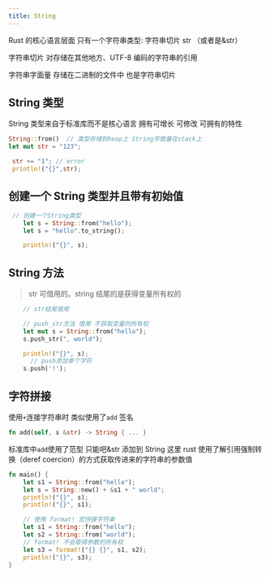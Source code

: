 ```yaml
---
title: String
---
```


Rust 的核心语言层面 只有一个字符串类型: 字符串切片 str （或者是&str）

字符串切片 对存储在其他地方、UTF-8 编码的字符串的引用

字符串字面量 存储在二进制的文件中 也是字符串切片

## String 类型

String 类型来自于标准库而不是核心语言 拥有可增长 可修改 可拥有的特性

```rust
String::from()  // 类型存储到heap上 String字面量在stack上
let mut str = "123";

 str += "1"; // error
 println!("{}",str);
```

## 创建一个 String 类型并且带有初始值

```rust
 // 创建一个String类型
    let s = String::from("hello");
    let s = "hello".to_string();

    println!("{}", s);
```

## String 方法

> str 可借用的。string 结尾的是获得变量所有权的

```rust
    // str结尾借用

    // push_str方法 借用 不获取变量的所有权
    let mut s = String::from("hello");
    s.push_str(", world");

    println!("{}", s);
	  // push添加单个字符
    s.push('!');
```

## 字符拼接

使用`+`连接字符串时 类似使用了`add` 签名

```rust
fn add(self, s &str) -> String { ... }
```

标准库中`add`使用了范型 只能吧&str 添加到 String 这里 rust 使用了解引用强制转换（deref coercion）的方式获取传进来的字符串的参数值

```rust
fn main() {
    let s1 = String::from("hello");
    let s = String::new() + &s1 + " world";
    println!("{}", s);
    println!("{}", s1);

    // 使用 format! 宏拼接字符串
    let s1 = String::from("hello");
    let s2 = String::from("world");
  	// format! 不会取得参数的所有权
    let s3 = format!("{} {}", s1, s2);
    println!("{}", s3);
}
```
